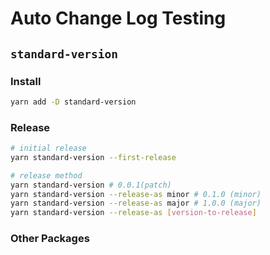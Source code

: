 # Auto Change Log Testing

## `standard-version`

### Install

```sh
yarn add -D standard-version
```

### Release

```sh
# initial release
yarn standard-version --first-release

# release method
yarn standard-version # 0.0.1(patch)
yarn standard-version --release-as minor # 0.1.0 (minor)
yarn standard-version --release-as major # 1.0.0 (major)
yarn standard-version --release-as [version-to-release]
```

### Other Packages
